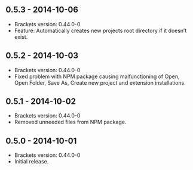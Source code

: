 ## 0.5.3 - 2014-10-06
* Brackets version: 0.44.0-0
* Feature: Automatically creates new projects root directory if it doesn’t exist.

## 0.5.2 - 2014-10-03
* Brackets version: 0.44.0-0
* Fixed problem with NPM package causing malfunctioning of Open, Open Folder, Save As, Create new project and extension installations.

## 0.5.1 - 2014-10-02
* Brackets version: 0.44.0-0
* Removed unneeded files from NPM package.

## 0.5.0 - 2014-10-01
* Brackets version: 0.44.0-0
* Initial release.
